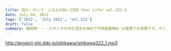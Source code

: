 ```yaml
---
title: 石川・ホンマ・ぶるんのBe-SIDE Your Life! vol.322-1
date: July 04, 2012
tags: ['2012', 'July 2012', 'vol.322']
draft: false
summary: 梅雨時・・・スタジオの中の湿気もMAXで不快指数MAX な環境での収録です。ホンマさんまたもや風邪気味だし。NAMAE
---
```


http://project-phi.ddo.jp/ishikawa/ishikawa322_1.mp3
